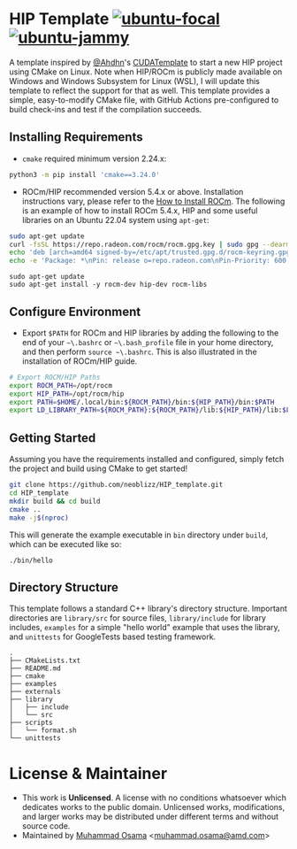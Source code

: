 # HIP Template [![ubuntu-focal](https://github.com/neoblizz/HIP_template/actions/workflows/ubuntu-focal.yml/badge.svg)](https://github.com/neoblizz/HIP_template/actions/workflows/ubuntu-focal.yml) [![ubuntu-jammy](https://github.com/neoblizz/HIP_template/actions/workflows/ubuntu-jammy.yml/badge.svg)](https://github.com/neoblizz/HIP_template/actions/workflows/ubuntu-jammy.yml)

A template inspired by [@Ahdhn](https://github.com/Ahdhn)'s [CUDATemplate](https://github.com/Ahdhn/CUDATemplate) to start a new HIP project using CMake on Linux. Note when HIP/ROCm is publicly made available on Windows and Windows Subsystem for Linux (WSL), I will update this template to reflect the support for that as well. This template provides a simple, easy-to-modify CMake file, with GitHub Actions pre-configured to build check-ins and test if the compilation succeeds.

## Installing Requirements
- `cmake` required minimum version 2.24.x:
```bash
python3 -m pip install 'cmake==3.24.0'
```
- ROCm/HIP recommended version 5.4.x or above. Installation instructions vary, please refer to the [How to Install ROCm](https://docs.amd.com/bundle/ROCm-Installation-Guide-v5.4.2/page/How_to_Install_ROCm.html). The following is an example of how to install ROCm 5.4.x, HIP and some useful libraries on an Ubuntu 22.04 system using `apt-get`:
```bash
sudo apt-get update
curl -fsSL https://repo.radeon.com/rocm/rocm.gpg.key | sudo gpg --dearmor -o /etc/apt/trusted.gpg.d/rocm-keyring.gpg
echo 'deb [arch=amd64 signed-by=/etc/apt/trusted.gpg.d/rocm-keyring.gpg] https://repo.radeon.com/rocm/apt/5.4 jammy main' | sudo tee /etc/apt/sources.list.d/rocm.list
echo -e 'Package: *\nPin: release o=repo.radeon.com\nPin-Priority: 600' | sudo tee /etc/apt/preferences.d/rocm-pin-600
```

```
sudo apt-get update
sudo apt-get install -y rocm-dev hip-dev rocm-libs
```

## Configure Environment
- Export `$PATH` for ROCm and HIP libraries by adding the following to the end of your `~\.bashrc` or `~\.bash_profile` file in your home directory, and then perform `source ~\.bashrc`. This is also illustrated in the installation of ROCm/HIP guide.
```bash
# Export ROCM/HIP Paths
export ROCM_PATH=/opt/rocm
export HIP_PATH=/opt/rocm/hip
export PATH=$HOME/.local/bin:${ROCM_PATH}/bin:${HIP_PATH}/bin:$PATH
export LD_LIBRARY_PATH=${ROCM_PATH}:${ROCM_PATH}/lib:${HIP_PATH}/lib:$LD_LIBRARY_PATH
```

## Getting Started

Assuming you have the requirements installed and configured, simply fetch the project and build using CMake to get started!

```bash
git clone https://github.com/neoblizz/HIP_template.git
cd HIP_template
mkdir build && cd build
cmake ..
make -j$(nproc)
```

This will generate the example executable in `bin` directory under `build`, which can be executed like so:
```
./bin/hello
```

## Directory Structure
This template follows a standard C++ library's directory structure. Important directories are `library/src` for source files, `library/include` for library includes, `examples` for a simple "hello world" example that uses the library, and `unittests` for GoogleTests based testing framework.
```
.
├── CMakeLists.txt
├── README.md
├── cmake
├── examples
├── externals
├── library
│   ├── include
│   └── src
├── scripts
│   └── format.sh
└── unittests
```

# License & Maintainer
- This work is **Unlicensed**. A license with no conditions whatsoever which dedicates works to the public domain. Unlicensed works, modifications, and larger works may be distributed under different terms and without source code.
- Maintained by [Muhammad Osama](https://github.com/neoblizz) \<muhammad.osama@amd.com\>